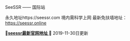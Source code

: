 SeeSSR —— 国际站

永久地址https://seessr.com  境内需科学上网
最新免扶墙地址：https://seessr.online

**🔴[seessr最新官网地址 ](https://seessr.online)🔴**                  2019-11-30日更新

